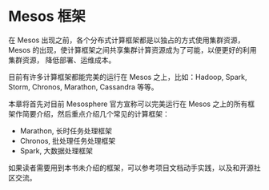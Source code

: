 # Mesos 框架

在 Mesos 出现之前，各个分布式计算框架都是以独占的方式使用集群资源，
Mesos 的出现，使计算框架之间共享集群计算资源成为了可能，以便更好的利用集群资源，
降低部署、运维成本。

目前有许多计算框架都能完美的运行在 Mesos 之上，比如：Hadoop, Spark, Storm,
Chronos, Marathon, Cassandra 等等。

本章将首先对目前 Mesosphere 官方宣称可以完美运行在 Mesos 之上的所有框架作简要介绍，然后重点介绍几个常见的计算框架：

  - Marathon, 长时任务处理框架
  - Chronos, 批处理任务处理框架
  - Spark, 大数据处理框架

如果读者需要用到本书未介绍的框架，可以参考项目文档动手实践，以及和开源社区交流。
